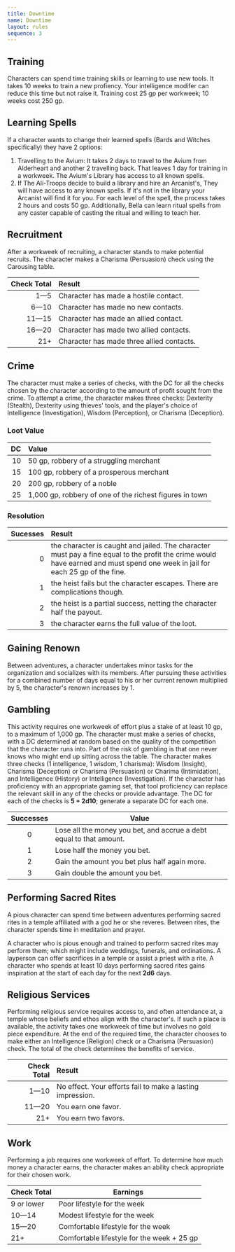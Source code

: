 ```yaml
---
title: Downtime
name: Downtime
layout: rules
sequence: 3
---
```


## Training
Characters can spend time training skills or learning to use new tools. It takes 10 weeks to train a new profiency. Your intelligence modifer can reduce this time but not raise it. 
Training cost 25 gp per workweek; 10 weeks cost 250 gp.

## Learning Spells
If a character wants to change their learned spells (Bards and Witches specifically) they have 2 options: 
1. Travelling to the Avium: It takes 2 days to travel to the Avium from Alderheart and another 2 travelling back. That leaves 1 day for training in a workweek. The Avium's Library has access to all known spells.
2. If The Ali-Troops decide to build a library and hire an Arcanist's, They will have access to any known spells. If it's not in the library your Arcanist will find it for you.
For each level of the spell, the process takes 2 hours and costs 50 gp. Additionally, Bella can learn ritual spells from any caster capable of casting the ritual and willing to teach her.

## Recruitment
After a workweek of recruiting, a character stands to make potential recruits. The character makes a Charisma (Persuasion) check using the Carousing table.

| Check Total | Result |
| --: | :-- |
| 1—5 | Character has made a hostile contact. |
| 6—10 | Character has made no new contacts. |
| 11—15 | Character has made an allied contact. |
| 16—20 | Character has made two allied contacts. |
| 21+ | Character has made three allied contacts. |

## Crime
The character must make a series of checks, with the DC for all the checks chosen by the character according to the amount of profit sought from the crime.
To attempt a crime, the character makes three checks: Dexterity (Stealth), Dexterity using thieves' tools, and the player's choice of Intelligence (Investigation), Wisdom (Perception), or Charisma (Deception).

### Loot Value

| DC | Value |
| --: | :-- |
| 10 | 50 gp, robbery of a struggling merchant |
| 15 | 100 gp, robbery of a prosperous merchant |
| 20 | 200 gp, robbery of a noble |
| 25 | 1,000 gp, robbery of one of the richest figures in town |

### Resolution

| Sucesses | Result |
| --: | :-- |
| 0 | the character is caught and jailed. The character must pay a fine equal to the profit the crime would have earned and must spend one week in jail for each 25 gp of the fine. |
| 1 | the heist fails but the character escapes. There are complications though. |
| 2 | the heist is a partial success, netting the character half the payout. |
| 3 | the character earns the full value of the loot. |

## Gaining Renown
Between adventures, a character undertakes minor tasks for the organization and socializes with its members. After pursuing these activities for a combined number of days equal to his or her current renown multiplied by 5, the character's renown increases by 1.

## Gambling
This activity requires one workweek of effort plus a stake of at least 10 gp, to a maximum of 1,000 gp.
The character must make a series of checks, with a DC determined at random based on the quality of the competition that the character runs into. Part of the risk of gambling is that one never knows who might end up sitting across the table.
The character makes three checks (1 intelligence, 1 wisdom, 1 charisma): Wisdom (Insight), Charisma (Deception) or Charisma (Persuasion) or Charima (Intimidation), and Intelligence (History) or Intelligence (Investigation). If the character has proficiency with an appropriate gaming set, that tool proficiency can replace the relevant skill in any of the checks or provide advantage. The DC for each of the checks is **5 + 2d10**; generate a separate DC for each one.

| Successes | Value |
| :--: | -- |
| 0 | Lose all the money you bet, and accrue a debt equal to that amount. |
| 1 | Lose half the money you bet. |
| 2 | Gain the amount you bet plus half again more.|
| 3 | Gain double the amount you bet. |

## Performing Sacred Rites
A pious character can spend time between adventures performing sacred rites in a temple affiliated with a god he or she reveres. Between rites, the character spends time in meditation and prayer.

A character who is pious enough and trained to perform sacred rites may perform them; which might include weddings, funerals, and ordinations. A layperson can offer sacrifices in a temple or assist a priest with a rite.
A character who spends at least 10 days performing sacred rites gains inspiration at the start of each day for the next **2d6** days.

## Religious Services
Performing religious service requires access to, and often attendance at, a temple whose beliefs and ethos align with the character's. If such a place is available, the activity takes one workweek of time but involves no gold piece expenditure.
At the end of the required time, the character chooses to make either an Intelligence (Religion) check or a Charisma (Persuasion) check. The total of the check determines the benefits of service.

| Check Total | Result |
| --: | :-- |
| 1—10 | No effect. Your efforts fail to make a lasting impression. |
| 11—20 | You earn one favor. |
| 21+ | You earn two favors. |

##  Work
Performing a job requires one workweek of effort. To determine how much money a character earns, the character makes an ability check appropriate for their chosen work. 

| Check Total | Earnings |
| -- | -- |
| 9 or lower | Poor lifestyle for the week |
| 10—14 | Modest lifestyle for the week |
| 15—20 | Comfortable lifestyle for the week |
| 21+ | Comfortable lifestyle for the week + 25 gp |
